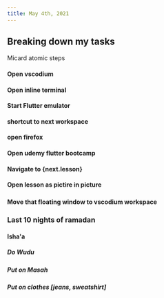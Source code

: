 ```yaml
---
title: May 4th, 2021
---
```

## Breaking down my tasks
 Micard atomic steps
#### Open vscodium
#### Open inline terminal
#### Start Flutter emulator
#### shortcut to next workspace
#### open firefox
#### Open udemy flutter bootcamp
#### Navigate to {next.lesson}
#### Open lesson as pictire in picture
###
#### Move that floating window to vscodium workspace
### Last 10 nights of ramadan
#### Isha'a
##### Do Wudu
##### Put on Masah
##### Put on clothes [jeans, sweatshirt]
#####
##
